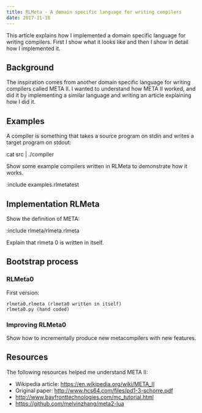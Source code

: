 ```yaml
---
title: RLMeta - A domain specific language for writing compilers
date: 2017-11-18
---
```


This article explains how I implemented a domain specific language for writing
compilers. First I show what it looks like and then I show in detail how I
implemented it.

## Background

The inspiration comes from another domain specific language for writing
compilers called META II. I wanted to understand how META II worked, and did it
by implementing a similar language and writing an article explaining how I did
it.

## Examples

A compiler is something that takes a source program on stdin and writes a
target program on stdout:

  cat src | ./compiler

Show some example compilers written in RLMeta to demonstrate how it works.

:include examples.rlmetatest

## Implementation RLMeta

Show the definition of META:

:include rlmeta/rlmeta.rlmeta

Explain that rlmeta 0 is written in itself.

## Bootstrap process

### RLMeta0

First version:

    rlmeta0.rlmeta (rlmeta0 written in itself)
    rlmeta0.py (hand coded)

### Improving RLMeta0

Show how to incrementally produce new metacompilers with new features.

## Resources

The following resources helped me understand META II:

* Wikipedia article: https://en.wikipedia.org/wiki/META_II
* Original paper: http://www.hcs64.com/files/pd1-3-schorre.pdf
* http://www.bayfronttechnologies.com/mc_tutorial.html
* https://github.com/melvinzhang/meta2-lua

